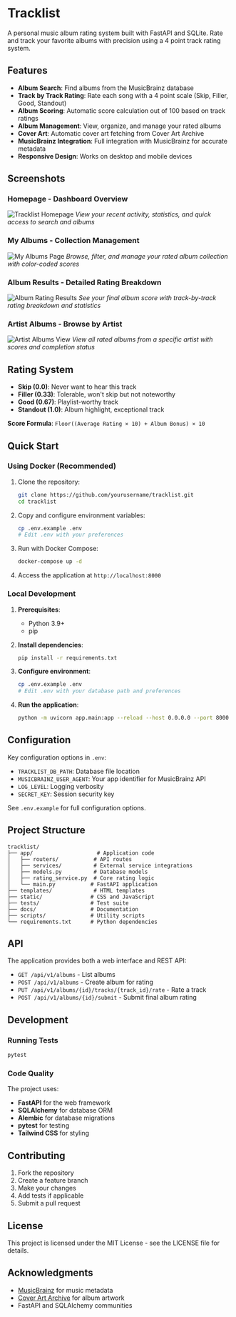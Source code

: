 # Tracklist

A personal music album rating system built with FastAPI and SQLite. Rate and track your favorite albums with precision using a 4 point track rating system.

## Features

- **Album Search**: Find albums from the MusicBrainz database
- **Track by Track Rating**: Rate each song with a 4 point scale (Skip, Filler, Good, Standout)
- **Album Scoring**: Automatic score calculation out of 100 based on track ratings
- **Album Management**: View, organize, and manage your rated albums
- **Cover Art**: Automatic cover art fetching from Cover Art Archive
- **MusicBrainz Integration**: Full integration with MusicBrainz for accurate metadata
- **Responsive Design**: Works on desktop and mobile devices

## Screenshots

### Homepage - Dashboard Overview
![Tracklist Homepage](https://i.imgur.com/ebkdXMC.png)
*View your recent activity, statistics, and quick access to search and albums*

### My Albums - Collection Management
![My Albums Page](https://i.imgur.com/RoQHmbL.png)
*Browse, filter, and manage your rated album collection with color-coded scores*

### Album Results - Detailed Rating Breakdown
![Album Rating Results](https://i.imgur.com/Bbtv30S.png)
*See your final album score with track-by-track rating breakdown and statistics*

### Artist Albums - Browse by Artist
![Artist Albums View](https://i.imgur.com/U9EXubd.png)
*View all rated albums from a specific artist with scores and completion status*

## Rating System

- **Skip (0.0)**: Never want to hear this track
- **Filler (0.33)**: Tolerable, won't skip but not noteworthy
- **Good (0.67)**: Playlist-worthy track
- **Standout (1.0)**: Album highlight, exceptional track

**Score Formula**: `Floor((Average Rating × 10) + Album Bonus) × 10`

## Quick Start

### Using Docker (Recommended)

1. Clone the repository:
   ```bash
   git clone https://github.com/yourusername/tracklist.git
   cd tracklist
   ```

2. Copy and configure environment variables:
   ```bash
   cp .env.example .env
   # Edit .env with your preferences
   ```

3. Run with Docker Compose:
   ```bash
   docker-compose up -d
   ```

4. Access the application at `http://localhost:8000`

### Local Development

1. **Prerequisites**:
   - Python 3.9+
   - pip

2. **Install dependencies**:
   ```bash
   pip install -r requirements.txt
   ```

3. **Configure environment**:
   ```bash
   cp .env.example .env
   # Edit .env with your database path and preferences
   ```

4. **Run the application**:
   ```bash
   python -m uvicorn app.main:app --reload --host 0.0.0.0 --port 8000
   ```

## Configuration

Key configuration options in `.env`:

- `TRACKLIST_DB_PATH`: Database file location
- `MUSICBRAINZ_USER_AGENT`: Your app identifier for MusicBrainz API
- `LOG_LEVEL`: Logging verbosity
- `SECRET_KEY`: Session security key

See `.env.example` for full configuration options.

## Project Structure

```
tracklist/
├── app/                    # Application code
│   ├── routers/           # API routes
│   ├── services/          # External service integrations
│   ├── models.py          # Database models
│   ├── rating_service.py  # Core rating logic
│   └── main.py           # FastAPI application
├── templates/             # HTML templates
├── static/               # CSS and JavaScript
├── tests/                # Test suite
├── docs/                 # Documentation
├── scripts/              # Utility scripts
└── requirements.txt      # Python dependencies
```

## API

The application provides both a web interface and REST API:

- `GET /api/v1/albums` - List albums
- `POST /api/v1/albums` - Create album for rating
- `PUT /api/v1/albums/{id}/tracks/{track_id}/rate` - Rate a track
- `POST /api/v1/albums/{id}/submit` - Submit final album rating

## Development

### Running Tests

```bash
pytest
```

### Code Quality

The project uses:
- **FastAPI** for the web framework
- **SQLAlchemy** for database ORM
- **Alembic** for database migrations
- **pytest** for testing
- **Tailwind CSS** for styling

## Contributing

1. Fork the repository
2. Create a feature branch
3. Make your changes
4. Add tests if applicable
5. Submit a pull request

## License

This project is licensed under the MIT License - see the LICENSE file for details.

## Acknowledgments

- [MusicBrainz](https://musicbrainz.org/) for music metadata
- [Cover Art Archive](https://coverartarchive.org/) for album artwork
- FastAPI and SQLAlchemy communities
